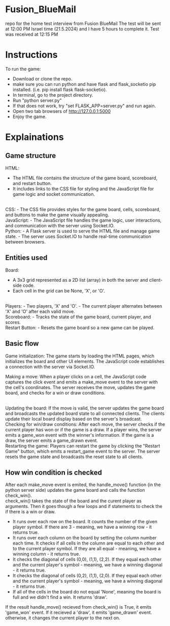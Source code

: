 # Fusion_BlueMail
repo for the home test interview from Fusion BlueMail
The test will be sent at 12:00 PM Israel time (21.5.2024) and I have 5 hours to complete it.
Test was received at 12:15 PM

# Instructions
To run the game: 
- Download or clone the repo.
- make sure you can run python and have flask and flask_socketio pip installed. (i.e. pip install flask flask-socketio).
- In terminal, go to the project directory.
- Run "python server.py"
- If that does not work, try "set FLASK_APP=server.py" and run again.
- Open two tab browsers of http://127.0.0.1:5000
- Enjoy the game.

# Explainations
## Game structure
HTML:
- The HTML file contains the structure of the game board, scoreboard, and restart button.
- It includes links to the CSS file for styling and the JavaScript file for game logic and socket communication.
<br>
CSS:
- The CSS file provides styles for the game board, cells, scoreboard, and buttons to make the game visually appealing.
<br>
JavaScript:
- The JavaScript file handles the game logic, user interactions, and communication with the server using Socket.IO.
<br>
Python:
- A Flask server is used to serve the HTML file and manage game state.
- The server uses Socket.IO to handle real-time communication between browsers.

## Entities used
Board:
- A 3x3 grid represented as a 2D list (array) in both the server and client-side code.
- Each cell in the grid can be None, 'X', or 'O'.
<br>
Players:
- Two players, 'X' and 'O'.
- The current player alternates between 'X' and 'O' after each valid move.
<br>
Scoreboard:
- Tracks the state of the game board, current player, and scores.
<br>
Restart Button:
- Resets the game board so a new game can be played.

## Basic flow
Game initialization:
The game starts by loading the HTML pages, which initializes the board and other UI elements.
The JavaScript code establishes a connection with the server via Socket.IO.
<br>

Making a move:
When a player clicks on a cell, the JavaScript code captures the click event and emits a make_move event to the server with the cell's coordinates.
The server receives the move, updates the game board, and checks for a win or draw conditions.

<br>
Updating the board:
If the move is valid, the server updates the game board and broadcasts the updated board state to all connected clients.
The clients update their local board display based on the server's broadcast.

<br>
Checking for win/draw conditions:
After each move, the server checks if the current player has won or if the game is a draw.
If a player wins, the server emits a game_won event with the winner's information.
If the game is a draw, the server emits a game_drawn event.

<br>
Restarting the game:
Players can restart the game by clicking the "Restart Game" button, which emits a restart_game event to the server.
The server resets the game state and broadcasts the reset state to all clients.

## How win condition is checked
After each make_move event is emited, the handle_move() function (in the python server side) updates the game board and calls the function check_win().
<br>
check_win() takes the state of the board and the curent player as arguments. Then it goes though a few loops and if statements to check the if there is a win or draw.
- It runs over each row on the board. It counts the number of the given player symbol. If there are 3 - meaning, we have a winning row - it returns true.
- It runs over each column on the board by setting the column number each time. It checks if all cells in the column are equal to each other and to the current player symbol. If they are all equal - meaning, we have a winning column - it returns true.
- It checks the diagonal of cells (0,0), (1,1), (2,2). If they equal each other and the current player's symbol - meaning, we have a winning diagonal - it returns true.
- It checks the diagonal of cells (0,2), (1,1), (2,0). If they equal each other and the current player's symbol - meaning, we have a winning diagonal - it returns true.
- If all of the cells in the board do not equal 'None', meaning the board is full and we didn't find a win. It returns 'draw'.

If the result handle_move() recieved from check_win() is True, it emits 'game_won' event.
If it recieved a 'draw', it emits 'game_drawn' event.
otherwise, it changes the current player to the next on.